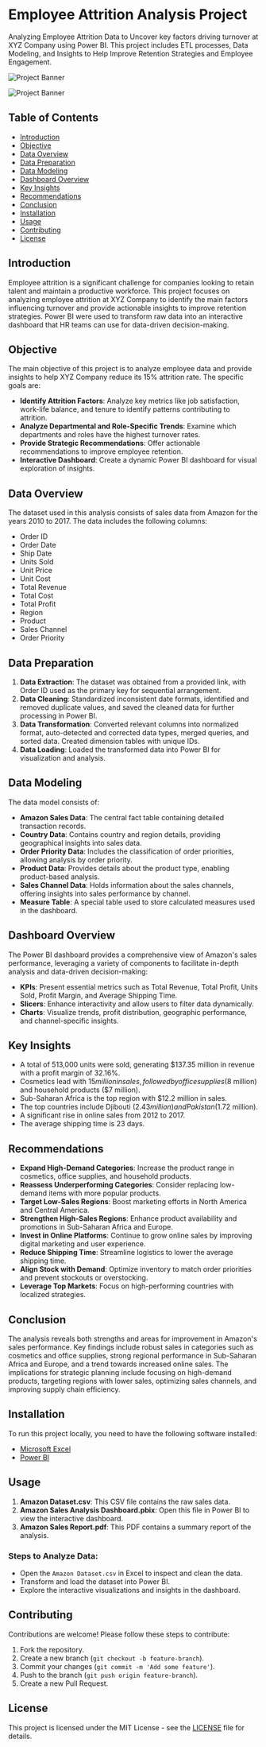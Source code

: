 # Employee Attrition Analysis Project
Analyzing Employee Attrition Data to Uncover key factors driving turnover at XYZ Company using Power BI. This project includes ETL processes, Data Modeling, and Insights to Help Improve Retention Strategies and Employee Engagement.

![Project Banner](ProjectBanner1.png)

![Project Banner](ProjectBanner2.png)

## Table of Contents
- [Introduction](#introduction)
- [Objective](#objective)
- [Data Overview](#data-overview)
- [Data Preparation](#data-preparation)
- [Data Modeling](#data-modeling)
- [Dashboard Overview](#dashboard-overview)
- [Key Insights](#key-insights)
- [Recommendations](#recommendations)
- [Conclusion](#conclusion)
- [Installation](#installation)
- [Usage](#usage)
- [Contributing](#contributing)
- [License](#license)

## Introduction
Employee attrition is a significant challenge for companies looking to retain talent and maintain a productive workforce. This project focuses on analyzing employee attrition at XYZ Company to identify the main factors influencing turnover and provide actionable insights to improve retention strategies. Power BI were used to transform raw data into an interactive dashboard that HR teams can use for data-driven decision-making.
## Objective
The main objective of this project is to analyze employee data and provide insights to help XYZ Company reduce its 15% attrition rate. The specific goals are:
- **Identify Attrition Factors**: Analyze key metrics like job satisfaction, work-life balance, and tenure to identify patterns contributing to attrition.
- **Analyze Departmental and Role-Specific Trends**: Examine which departments and roles have the highest turnover rates.
- **Provide Strategic Recommendations**: Offer actionable recommendations to improve employee retention.
- **Interactive Dashboard**: Create a dynamic Power BI dashboard for visual exploration of insights.

## Data Overview
The dataset used in this analysis consists of sales data from Amazon for the years 2010 to 2017. The data includes the following columns:
- Order ID
- Order Date
- Ship Date
- Units Sold
- Unit Price
- Unit Cost
- Total Revenue
- Total Cost
- Total Profit
- Region
- Product
- Sales Channel
- Order Priority

## Data Preparation
1. **Data Extraction**: The dataset was obtained from a provided link, with Order ID used as the primary key for sequential arrangement.
2. **Data Cleaning**: Standardized inconsistent date formats, identified and removed duplicate values, and saved the cleaned data for further processing in Power BI.
3. **Data Transformation**: Converted relevant columns into normalized format, auto-detected and corrected data types, merged queries, and sorted data. Created dimension tables with unique IDs.
4. **Data Loading**: Loaded the transformed data into Power BI for visualization and analysis.

## Data Modeling
The data model consists of:
- **Amazon Sales Data**: The central fact table containing detailed transaction records.
- **Country Data**: Contains country and region details, providing geographical insights into sales data.
- **Order Priority Data**: Includes the classification of order priorities, allowing analysis by order priority.
- **Product Data**: Provides details about the product type, enabling product-based analysis.
- **Sales Channel Data**: Holds information about the sales channels, offering insights into sales performance by channel.
- **Measure Table**: A special table used to store calculated measures used in the dashboard.

## Dashboard Overview
The Power BI dashboard provides a comprehensive view of Amazon's sales performance, leveraging a variety of components to facilitate in-depth analysis and data-driven decision-making:
- **KPIs**: Present essential metrics such as Total Revenue, Total Profit, Units Sold, Profit Margin, and Average Shipping Time.
- **Slicers**: Enhance interactivity and allow users to filter data dynamically.
- **Charts**: Visualize trends, profit distribution, geographic performance, and channel-specific insights.

## Key Insights
- A total of 513,000 units were sold, generating $137.35 million in revenue with a profit margin of 32.16%.
- Cosmetics lead with $15 million in sales, followed by office supplies ($8 million) and household products ($7 million).
- Sub-Saharan Africa is the top region with $12.2 million in sales.
- The top countries include Djibouti ($2.43 million) and Pakistan ($1.72 million).
- A significant rise in online sales from 2012 to 2017.
- The average shipping time is 23 days.

## Recommendations
- **Expand High-Demand Categories**: Increase the product range in cosmetics, office supplies, and household products.
- **Reassess Underperforming Categories**: Consider replacing low-demand items with more popular products.
- **Target Low-Sales Regions**: Boost marketing efforts in North America and Central America.
- **Strengthen High-Sales Regions**: Enhance product availability and promotions in Sub-Saharan Africa and Europe.
- **Invest in Online Platforms**: Continue to grow online sales by improving digital marketing and user experience.
- **Reduce Shipping Time**: Streamline logistics to lower the average shipping time.
- **Align Stock with Demand**: Optimize inventory to match order priorities and prevent stockouts or overstocking.
- **Leverage Top Markets**: Focus on high-performing countries with localized strategies.

## Conclusion
The analysis reveals both strengths and areas for improvement in Amazon's sales performance. Key findings include robust sales in categories such as cosmetics and office supplies, strong regional performance in Sub-Saharan Africa and Europe, and a trend towards increased online sales. The implications for strategic planning include focusing on high-demand products, targeting regions with lower sales, optimizing sales channels, and improving supply chain efficiency.

## Installation
To run this project locally, you need to have the following software installed:
- [Microsoft Excel](https://www.microsoft.com/en-us/microsoft-365/excel)
- [Power BI](https://powerbi.microsoft.com/)

## Usage
1. **Amazon Dataset.csv**: This CSV file contains the raw sales data.
2. **Amazon Sales Analysis Dashboard.pbix**: Open this file in Power BI to view the interactive dashboard.
3. **Amazon Sales Report.pdf**: This PDF contains a summary report of the analysis.

### Steps to Analyze Data:
- Open the `Amazon Dataset.csv` in Excel to inspect and clean the data.
- Transform and load the dataset into Power BI.
- Explore the interactive visualizations and insights in the dashboard.

## Contributing
Contributions are welcome! Please follow these steps to contribute:
1. Fork the repository.
2. Create a new branch (`git checkout -b feature-branch`).
3. Commit your changes (`git commit -m 'Add some feature'`).
4. Push to the branch (`git push origin feature-branch`).
5. Create a new Pull Request.

## License
This project is licensed under the MIT License - see the [LICENSE](LICENSE) file for details.
